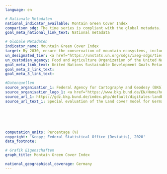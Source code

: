 ```yaml
---
language: en

# Nationale Metadaten
national_indicator_available: Montain Green Cover Index
comparison_sdg: The time series is compliant with the global metadata.
goal_meta_national_link_text: National metadata

# Globale Metadaten
indicator_name: Mountain Green Cover Index
target: By 2030, ensure the conservation of mountain ecosystems, including their biodiversity, in order to enhance their capacity to provide benefits that are essential for sustainable development
un_designated_tier: <a href="https://unstats.un.org/sdgs/iaeg-sdgs/tier-classification/" title="Click here for more information on the UN tier classification.">Tier I</a>
un_custodian_agency: Food and Agriculture Organization of the United Nations (FAO)
goal_meta_link_text: United Nations Sustainable Development Goals Metadata
goal_meta_2_link_text: 
goal_meta_3_link_text: 

#Datenquellen
source_organisation_1: Federal Agency for Cartography and Geodesy (BKG)
source_organisation_logo_1: <a href="https://www.bkg.bund.de/EN/Home/home.html"><img src="https://g205sdgs.github.io/sdg-indicators/public/OrgImgEn/bkg.png" alt="Logo bkg" style="height:60px; width:148px" /></a>
source_url_1: https://gdz.bkg.bund.de/index.php/default/digitales-landbedeckungsmodell-fur-deutschland-stand-2018-lbm-de2018.html
source_url_text_1: Special evaluation of the Land cover model for Germany (LBM-DE) (only available in German)






computation_units: Percentage (%)
copyright: '&copy; Federal Statistical Office (Destatis), 2020'
data_footnote: 

# Grafik Eigenschaften
graph_title: Montain Green Cover Index

national_geographical_coverage: Germany
---
```


